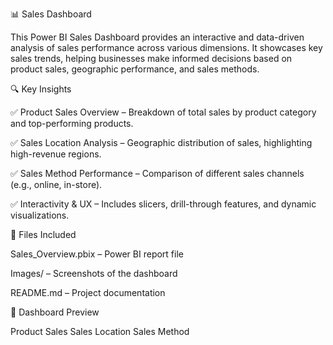 📊 Sales Dashboard

This Power BI Sales Dashboard provides an interactive and data-driven analysis of sales performance across various dimensions. It showcases key sales trends, helping businesses make informed decisions based on product sales, geographic performance, and sales methods.


🔍 Key Insights

✅ Product Sales Overview – Breakdown of total sales by product category and top-performing products.

✅ Sales Location Analysis – Geographic distribution of sales, highlighting high-revenue regions.

✅ Sales Method Performance – Comparison of different sales channels (e.g., online, in-store).

✅ Interactivity & UX – Includes slicers, drill-through features, and dynamic visualizations.



📂 Files Included

Sales_Overview.pbix – Power BI report file

Images/ – Screenshots of the dashboard

README.md – Project documentation


📸 Dashboard Preview

Product Sales	Sales Location	Sales Method

